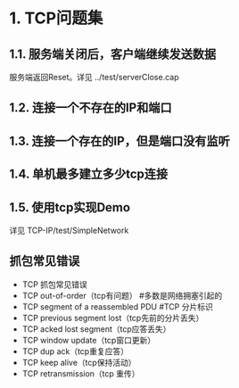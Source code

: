 # 1. TCP问题集

## 1.1. 服务端关闭后，客户端继续发送数据

服务端返回Reset。详见 ../test/serverClose.cap

## 1.2. 连接一个不存在的IP和端口

## 1.3. 连接一个存在的IP，但是端口没有监听

## 1.4. 单机最多建立多少tcp连接

## 1.5. 使用tcp实现Demo

详见 TCP-IP/test/SimpleNetwork

## 抓包常见错误

- TCP 抓包常见错误
- TCP out-of-order（tcp有问题）                   #多数是网络拥塞引起的
- TCP segment of a reassembled PDU                 #TCP 分片标识
- TCP previous segment lost（tcp先前的分片丢失）
- TCP acked lost segment（tcp应答丢失）
- TCP window update（tcp窗口更新）
- TCP dup ack（tcp重复应答）
- TCP keep alive（tcp保持活动）
- TCP retransmission（tcp 重传）
